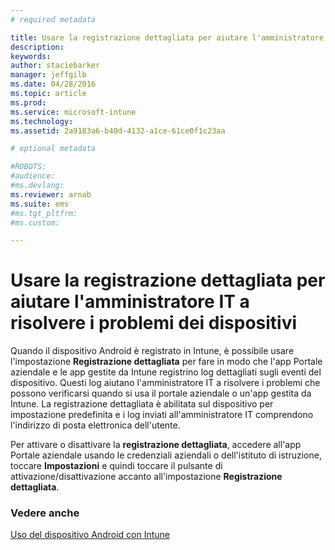 ```yaml
---
# required metadata

title: Usare la registrazione dettagliata per aiutare l'amministratore IT a risolvere i problemi dei dispositivi | Microsoft Intune
description:
keywords:
author: staciebarker
manager: jeffgilb
ms.date: 04/28/2016
ms.topic: article
ms.prod:
ms.service: microsoft-intune
ms.technology:
ms.assetid: 2a9183a6-b40d-4132-a1ce-61ce0f1c23aa

# optional metadata

#ROBOTS:
#audience:
#ms.devlang:
ms.reviewer: arnab
ms.suite: ems
#ms.tgt_pltfrm:
#ms.custom:

---
```



# Usare la registrazione dettagliata per aiutare l'amministratore IT a risolvere i problemi dei dispositivi

Quando il dispositivo Android è registrato in Intune, è possibile usare l'impostazione **Registrazione dettagliata** per fare in modo che l'app Portale aziendale e le app gestite da Intune registrino log dettagliati sugli eventi del dispositivo. Questi log aiutano l'amministratore IT a risolvere i problemi che possono verificarsi quando si usa il portale aziendale o un'app gestita da Intune. La registrazione dettagliata è abilitata sul dispositivo per impostazione predefinita e i log inviati all'amministratore IT comprendono l'indirizzo di posta elettronica dell'utente.

Per attivare o disattivare la **registrazione dettagliata**, accedere all'app Portale aziendale usando le credenziali aziendali o dell'istituto di istruzione, toccare **Impostazioni** e quindi toccare il pulsante di attivazione/disattivazione accanto all'impostazione **Registrazione dettagliata**.

### Vedere anche
[Uso del dispositivo Android con Intune](using-your-android-device-with-intune.md)

<!--HONumber=Jun16_HO1-->



